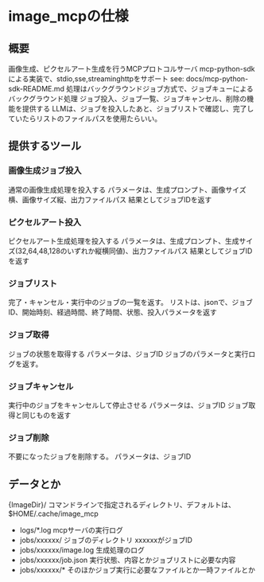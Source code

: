 # image_mcpの仕様

## 概要

画像生成、ピクセルアート生成を行うMCPプロトコルサーバ
mcp-python-sdkによる実装で、stdio,sse,streaminghttpをサポート
see: docs/mcp-python-sdk-README.md
処理はバックグラウンドジョブ方式で、ジョブキューによるバックグラウンド処理
ジョブ投入、ジョブ一覧、ジョブキャンセル、削除の機能を提供する
LLMは、ジョブを投入したあと、ジョブリストで確認し、完了していたらリストのファイルパスを使用たらいい。

## 提供するツール

### 画像生成ジョブ投入

通常の画像生成処理を投入する
パラメータは、生成プロンプト、画像サイズ横、画像サイズ縦、出力ファイルパス
結果としてジョブIDを返す

### ピクセルアート投入

ピクセルアート生成処理を投入する
パラメータは、生成プロンプト、生成サイズ(32,64,48,128のいずれか縦横同値)、出力ファイルパス
結果としてジョブIDを返す

### ジョブリスト

完了・キャンセル・実行中のジョブの一覧を返す。
リストは、jsonで、ジョブID、開始時刻、経過時間、終了時間、状態、投入パラメータを返す

### ジョブ取得

ジョブの状態を取得する
パラメータは、ジョブID
ジョブのパラメータと実行ログを返す。

### ジョブキャンセル

実行中のジョブをキャンセルして停止させる
パラメータは、ジョブID
ジョブ取得と同じものを返す

### ジョブ削除

不要になったジョブを削除する。
パラメータは、ジョブID

## データとか

{ImageDir}/ コマンドラインで指定されるディレクトリ、デフォルトは、$HOME/.cache/image_mcp
  - logs/*.log  mcpサーバの実行ログ
  - jobs/xxxxxx/  ジョブのディレクトリ xxxxxxがジョブID
  - jobs/xxxxxx/image.log  生成処理のログ
  - jobs/xxxxxx/job.json   実行状態、内容とかジョブリストに必要な内容
  - jobs/xxxxxx/*          そのほかジョブ実行に必要なファイルとか一時ファイルとか
  
